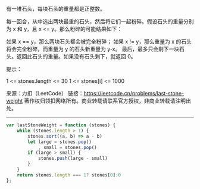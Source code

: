 有一堆石头，每块石头的重量都是正整数。

每一回合，从中选出两块最重的石头，然后将它们一起粉碎。假设石头的重量分别为 x 和 y，且 x <= y。那么粉碎的可能结果如下：

如果 x == y，那么两块石头都会被完全粉碎；
如果 x != y，那么重量为 x 的石头将会完全粉碎，而重量为 y 的石头新重量为 y-x。
最后，最多只会剩下一块石头。返回此石头的重量。如果没有石头剩下，就返回 0。

提示：

1 <= stones.length <= 30
1 <= stones[i] <= 1000

来源：力扣（LeetCode）
链接：https://leetcode.cn/problems/last-stone-weight
著作权归领扣网络所有。商业转载请联系官方授权，非商业转载请注明出处。

----

```javascript
var lastStoneWeight = function (stones) {
    while (stones.length > 1) {
        stones.sort((a, b) => a - b)
        let large = stones.pop()
            , small = stones.pop()
        if (large > small) {
            stones.push(large - small)
        }
    }
    return stones.length === 1? stones[0]:0
};
```
